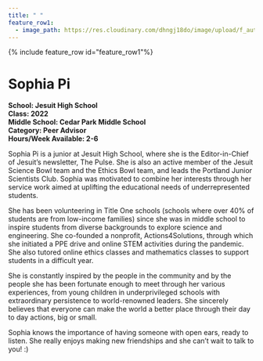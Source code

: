```yaml
---
title: " "
feature_row1:
  - image_path: https://res.cloudinary.com/dhngj18do/image/upload/f_auto,q_auto/v1/images/activities/pa_sophia_pi
---
```


{% include feature_row id="feature_row1"%}

# Sophia Pi

**School: Jesuit High School**  
**Class: 2022**  
**Middle School: Cedar Park Middle School**  
**Category: Peer Advisor**  
**Hours/Week Available: 2-6**  

Sophia Pi is a junior at Jesuit High School, where she is the Editor-in-Chief of Jesuit’s newsletter, The Pulse. She is also an active member of the Jesuit Science Bowl team and the Ethics Bowl team, and leads the Portland Junior Scientists Club. Sophia was motivated to combine her interests through her service work aimed at uplifting the educational needs of underrepresented students.

She has been volunteering in Title One schools (schools where over 40% of students are from low-income families) since she was in middle school to inspire students from diverse backgrounds to explore science and engineering. She co-founded a nonprofit, Actions4Solutions, through which she initiated a PPE drive and online STEM activities during the pandemic. She also tutored online ethics classes and mathematics classes to support students in a difficult year.

She is constantly inspired by the people in the community and by the people she has been fortunate enough to meet through her various experiences, from young children in underprivileged schools with extraordinary persistence to world-renowned leaders. She sincerely believes that everyone can make the world a better place through their day to day actions, big or small.

Sophia knows the importance of having someone with open ears, ready to listen. She really enjoys making new friendships and she can’t wait to talk to you! :)
